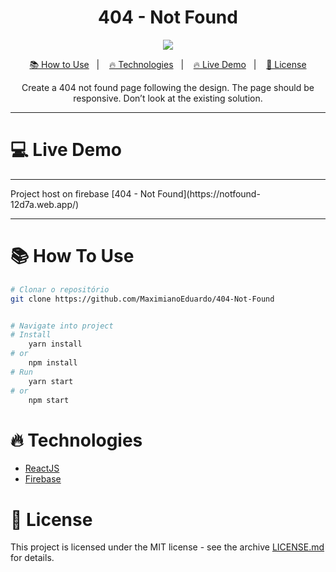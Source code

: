 <h1 align="center">
    404 - Not Found
</h1>

<p align="center">
  <img src='https://img.shields.io/github/stars/MaximianoEduardo/Spotify-Clone'>
</p>

<p align="center">
  <a href="#como_usar-how-to-use">📚 How to Use</a>&nbsp;&nbsp;&nbsp;|&nbsp;&nbsp;&nbsp;
  <a href="#fire-technologies">🔥 Technologies</a>&nbsp;&nbsp;&nbsp;|&nbsp;&nbsp;&nbsp;
  <a href="#Live-demo">🔥 Live Demo</a>&nbsp;&nbsp;&nbsp;|&nbsp;&nbsp;&nbsp;
  <a href="#memo-license">📝 License</a>
</p>

<p align="center">
  Create a 404 not found page following the design. The page should be responsive. Don’t look at the existing solution.
</p>

---

# 💻 Live Demo

---

<p aling='center'>
    Project host on firebase [404 - Not Found](https://notfound-12d7a.web.app/)
</p>

---
# 📚 How To Use

```bash
# Clonar o repositório
git clone https://github.com/MaximianoEduardo/404-Not-Found
```
```bash

# Navigate into project
# Install 
    yarn install
# or
    npm install
# Run 
    yarn start
# or
    npm start

```
# :fire: Technologies

- [ReactJS](https://pt-br.reactjs.org/)
- [Firebase](https://firebase.google.com/?hl=pt)

# :memo: License

This project is licensed under the MIT license - see the archive [LICENSE.md]() for details.